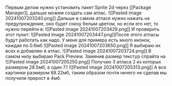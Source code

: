Первым делом нужно установить пакет Sprite 2d через [[Package Manager]], дальше можем создать сам атлас.
![[Pasted image 20241007203240.png]]
Дальше в самом атласе нужно нажать на предупреждение, оно будет снизу белым цветом, но если его нет, то нужно перейти в:
![[Pasted image 20241007203429.png]]
И проверить этот пункт:
![[Pasted image 20241007203447.png]]После этого атласы будут работать как надо.
У меня для примера есть много иконок, каждая по 0.6мб
![[Pasted image 20241007203650.png]]
Я выбираю их всех и добавляю в атлас.
![[Pasted image 20241007203724.png]]
В самом низу выбираю Pack Preview. Заменив размер текстур спрайта на 
![[Pasted image 20241007205250.png]]
Получаю 3 атласа 2 из которых размером 28.5мб, а один 7.1
![[Pasted image 20241007205313.png]]
А все картинки размером 68.22мб, таким образом почти ничего не сделав мы получили прирост в 4мб.